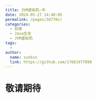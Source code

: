```yaml
---
title: JVM虚拟机-中
date: 2024-05-27 14:40:05
permalink: /pages/3d770c/
categories:
  - 后端
  - Java生态
  - JVM虚拟机
tags:
  - 
author: 
  name: sunbin
  link: https://github.com/17661977890
---
```

# 敬请期待